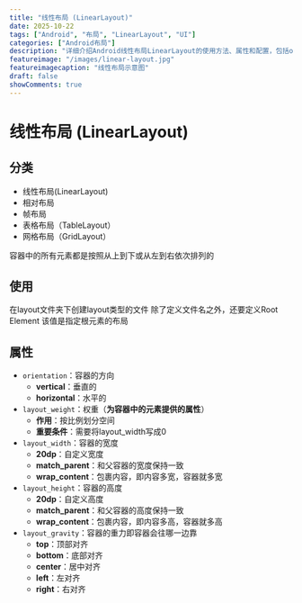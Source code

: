 ```yaml
---
title: "线性布局 (LinearLayout)"
date: 2025-10-22
tags: ["Android", "布局", "LinearLayout", "UI"]
categories: ["Android布局"]
description: "详细介绍Android线性布局LinearLayout的使用方法、属性和配置，包括orientation、layout_weight等关键属性"
featureimage: "/images/linear-layout.jpg"
featureimagecaption: "线性布局示意图"
draft: false
showComments: true
---
```


# 线性布局 (LinearLayout)

## 分类
- 线性布局(LinearLayout)
- 相对布局
- 帧布局
- 表格布局（TableLayout）
- 网格布局（GridLayout）

容器中的所有元素都是按照从上到下或从左到右依次排列的

## 使用
在layout文件夹下创建layout类型的文件
除了定义文件名之外，还要定义Root Element 该值是指定根元素的布局

## 属性
- `orientation`：容器的方向
	- **vertical**：垂直的
	- **horizontal**：水平的
- `layout_weight`：权重（**为容器中的元素提供的属性**）
	- **作用**：按比例划分空间
	- **重要条件**：需要将layout_width写成0
- `layout_width`：容器的宽度
	- **20dp**：自定义宽度
	- **match_parent**：和父容器的宽度保持一致
	- **wrap_content**：包裹内容，即内容多宽，容器就多宽
- `layout_height`：容器的高度
	- **20dp**：自定义高度
	- **match_parent**：和父容器的高度保持一致
	- **wrap_content**：包裹内容，即内容多高，容器就多高
- `layout_gravity`：容器的重力即容器会往哪一边靠
	- **top**：顶部对齐
	- **bottom**：底部对齐
	- **center**：居中对齐
	- **left**：左对齐
	- **right**：右对齐
